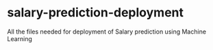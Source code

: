 # salary-prediction-deployment
All the files needed for deployment of Salary prediction using Machine Learning
